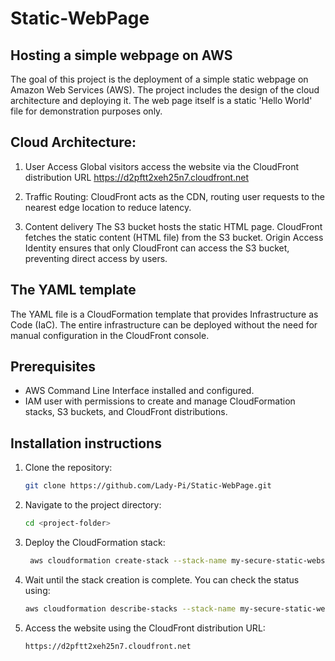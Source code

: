 # Static-WebPage
## Hosting a simple webpage on AWS 

The goal of this project is the deployment of a simple static webpage on Amazon Web Services (AWS). The project includes the design of the cloud architecture and deploying it. 
The web page itself is a  static 'Hello World' file for demonstration purposes only.

## Cloud Architecture:
1. User Access
Global visitors access the website via the CloudFront distribution URL
https://d2pftt2xeh25n7.cloudfront.net

2. Traffic Routing: 
CloudFront acts as the CDN, routing user requests to the nearest edge location to reduce latency. 

3.  Content delivery
The S3 bucket hosts the static HTML page. CloudFront fetches the static content (HTML file) from the S3 bucket. 
Origin Access Identity ensures that only CloudFront can access the S3 bucket, preventing direct access by users.

## The YAML  template

The YAML file is a CloudFormation template that provides Infrastructure as Code (IaC).
The entire infrastructure can be deployed without the need for manual configuration in the CloudFront console.

## Prerequisites

- AWS Command Line Interface installed and configured.
- IAM user with permissions to create and manage CloudFormation stacks, S3 buckets, and CloudFront distributions.

## Installation instructions

1. Clone the repository:

   ```bash
   git clone https://github.com/Lady-Pi/Static-WebPage.git
    ```
2.  Navigate to the project directory:
  
    ```bash
    cd <project-folder>
    ```
3. Deploy the CloudFormation stack:

   ```bash
    aws cloudformation create-stack --stack-name my-secure-static-website --template-body file://cloudformation-template.yaml --capabilities CAPABILITY_NAMED_IAM
   ```
   
4. Wait until the stack creation is complete. You can check the status using:

   ```bash
   aws cloudformation describe-stacks --stack-name my-secure-static-website
   ```
   
5. Access the website using the CloudFront distribution URL:

     ```bash
    https://d2pftt2xeh25n7.cloudfront.net
     ```
